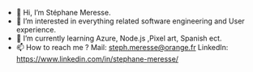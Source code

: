 - 👋 Hi, I’m Stéphane Meresse.
- 👀 I’m interested in everything related software engineering and User experience.
- 🌱 I’m currently learning Azure, Node.js ,Pixel art, Spanish ect.
- 📫 How to reach me ?
Mail:     steph.meresse@orange.fr
LinkedIn: https://www.linkedin.com/in/stephane-meresse/


<!---
SweetPatate/SweetPatate is a ✨ special ✨ repository because its `README.md` (this file) appears on your GitHub profile.
You can click the Preview link to take a look at your changes.
--->
